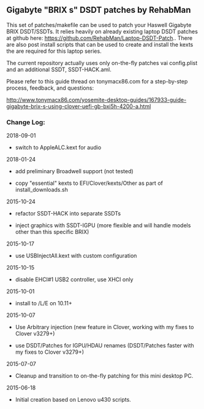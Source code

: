 ## Gigabyte "BRIX s" DSDT patches by RehabMan

This set of patches/makefile can be used to patch your Haswell Gigabyte BRIX DSDT/SSDTs.  It relies heavily on already existing laptop DSDT patches at github here: https://github.com/RehabMan/Laptop-DSDT-Patch.. There are also post install scripts that can be used to create and install the kexts the are required for this laptop series.

The current repository actually uses only on-the-fly patches vai config.plist and an additional SSDT, SSDT-HACK.aml.

Please refer to this guide thread on tonymacx86.com for a step-by-step process, feedback, and questions:

http://www.tonymacx86.com/yosemite-desktop-guides/167933-guide-gigabyte-brix-s-using-clover-uefi-gb-bxi5h-4200-a.html

### Change Log:

2018-09-01

- switch to AppleALC.kext for audio


2018-01-24

- add preliminary Broadwell support (not tested)

- copy "essential" kexts to EFI/Clover/kexts/Other as part of install_downloads.sh


2015-10-24

- refactor SSDT-HACK into separate SSDTs

- inject graphics with SSDT-IGPU (more flexible and will handle models other than this specific BRIX)


2015-10-17

- use USBInjectAll.kext with custom configuration


2015-10-15

- disable EHCI#1 USB2 controller, use XHCI only


2015-10-01

- install to /L/E on 10.11+


2015-10-07 

- Use Arbitrary injection (new feature in Clover, working with my fixes to Clover v3279+)

- use DSDT/Patches for IGPU/HDAU renames (DSDT/Patches faster with my fixes to Clover v3279+)


2015-07-07

- Cleanup and transition to on-the-fly patching for this mini desktop PC.


2015-06-18

- Initial creation based on Lenovo u430 scripts.
